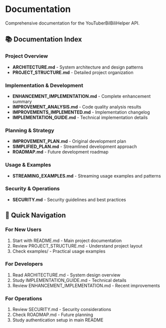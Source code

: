# Documentation

Comprehensive documentation for the YouTuberBilBiliHelper API.

## 📚 **Documentation Index**

### **Project Overview**
- **ARCHITECTURE.md** - System architecture and design patterns
- **PROJECT_STRUCTURE.md** - Detailed project organization

### **Implementation & Development**
- **ENHANCEMENT_IMPLEMENTATION.md** - Complete enhancement summary
- **IMPROVEMENT_ANALYSIS.md** - Code quality analysis results
- **IMPROVEMENTS_IMPLEMENTED.md** - Implementation changelog
- **IMPLEMENTATION_GUIDE.md** - Technical implementation details

### **Planning & Strategy**
- **IMPROVEMENT_PLAN.md** - Original development plan
- **SIMPLIFIED_PLAN.md** - Streamlined development approach
- **ROADMAP.md** - Future development roadmap

### **Usage & Examples**
- **STREAMING_EXAMPLES.md** - Streaming usage examples and patterns

### **Security & Operations**
- **SECURITY.md** - Security guidelines and best practices

## 🎯 **Quick Navigation**

### **For New Users**
1. Start with README.md - Main project documentation
2. Review PROJECT_STRUCTURE.md - Understand project layout
3. Check examples/ - Practical usage examples

### **For Developers**
1. Read ARCHITECTURE.md - System design overview
2. Study IMPLEMENTATION_GUIDE.md - Technical details
3. Review ENHANCEMENT_IMPLEMENTATION.md - Recent improvements

### **For Operations**
1. Review SECURITY.md - Security considerations
2. Check ROADMAP.md - Future planning
3. Study authentication setup in main README